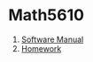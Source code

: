 # Math5610

1. [Software Manual](https://lsdroubay.github.io/math5610/softwaremanual/softwaremanual)
2. [Homework ](https://lsdroubay.github.io/math5610/homework)
